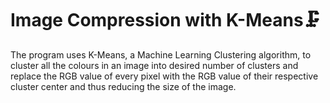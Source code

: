 # Image Compression with K-Means🗜️
The program uses K-Means, a Machine Learning Clustering algorithm, to cluster all the colours in an image into desired number of clusters and replace the RGB value of every pixel with the RGB value of their respective cluster center and thus reducing the size of the image.
